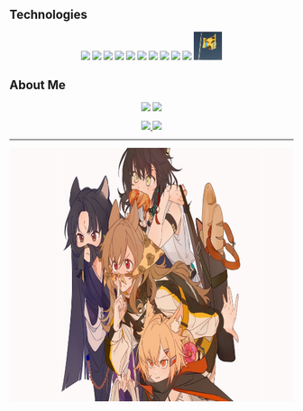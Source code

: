 ## Technologies

<p align="center">
    <a href="https://www.typescriptlang.org/"><img src="https://skillicons.dev/icons?i=typescript"></a>
    <a href="https://www.javascript.com/"><img src="https://skillicons.dev/icons?i=javascript"></a>
    <a href="https://www.python.org/"><img src="https://skillicons.dev/icons?i=python"></a>
    <a href="https://nodejs.org/en/"><img src="https://skillicons.dev/icons?i=nodejs"></a>
    <a href="https://mongodb.com/"><img src="https://skillicons.dev/icons?i=mongodb"></a>
    <a href="https://vercel.com/"><img src="https://skillicons.dev/icons?i=vercel"></a>
    <img src="https://skillicons.dev/icons?i=powershell">
    <a href="https://code.visualstudio.com/"><img src="https://skillicons.dev/icons?i=vscode"></a>
    <a href="https://git-scm.com/"><img src="https://skillicons.dev/icons?i=git"></a>
    <a href="https://github.com/"><img src="https://skillicons.dev/icons?i=github"></a>
    <img src="assets/uoh.gif" height="50px" width="50px">
</p>

## About Me

<p align="center">
    <a href="https://discord.gg/NFkMxFeEWr"><img src="https://img.shields.io/discord/1020960562710052895?label=Discord%20Server&style=flat-square"></a>
    <a href="https://discordapp.com/users/836215956346634270"><img src="https://img.shields.io/badge/Discord-Fuwafuwa%232272-%23404eed?style=flat-square"></a>
</p>
<p align="center">
    <a href="https://github.com/fuwaguwa" style="width: 100%">
        <img src="https://github-readme-stats.vercel.app/api?username=fuwaguwa&show_icons=true&hide=prs,issues&theme=transparent" height="150px">
        <img src="https://github-readme-stats.vercel.app/api/top-langs/?username=fuwaguwa&show_icons=true&theme=transparent" height="150px">
    </a>
</p>

---

<p align="center">
    <a href="https://m.weibo.cn/status/4830416491514099"><img src="assets/ceobe.png" height="450px"></a>
<p>
